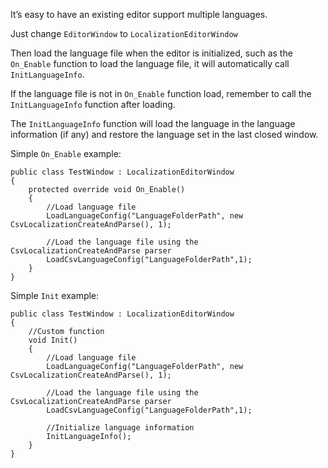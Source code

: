 It’s easy to have an existing editor support multiple languages.

Just change `EditorWindow` to `LocalizationEditorWindow`

Then load the language file when the editor is initialized, such as the `On_Enable` function to load the language file, it will automatically call `InitLanguageInfo`.

If the language file is not in `On_Enable` function load, remember to call the `InitLanguageInfo` function after loading.

The `InitLanguageInfo` function will load the language in the language information (if any) and restore the language set in the last closed window.


Simple `On_Enable` example:
```
public class TestWindow : LocalizationEditorWindow
{
	protected override void On_Enable()
	{
		//Load language file
		LoadLanguageConfig("LanguageFolderPath", new CsvLocalizationCreateAndParse(), 1);
		
		//Load the language file using the CsvLocalizationCreateAndParse parser
		LoadCsvLanguageConfig("LanguageFolderPath",1);
	}
}
```

Simple `Init` example:
```
public class TestWindow : LocalizationEditorWindow
{
	//Custom function
	void Init()
	{
		//Load language file
		LoadLanguageConfig("LanguageFolderPath", new CsvLocalizationCreateAndParse(), 1);
		
		//Load the language file using the CsvLocalizationCreateAndParse parser
		LoadCsvLanguageConfig("LanguageFolderPath",1);
		
		//Initialize language information
		InitLanguageInfo();
	}
}
```